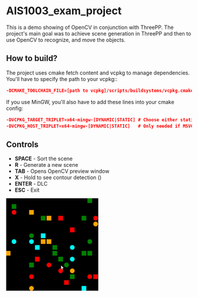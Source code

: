 # AIS1003_exam_project

This is a demo showing of OpenCV in conjunction with ThreePP. 
The project's main goal was to achieve scene generation in ThreePP
and then to use OpenCV to recognize, and move the objects.

## How to build?
The project uses cmake fetch content and vcpkg to manage dependencies.
You'll have to specify the path to your vcpkg::

```cmake
-DCMAKE_TOOLCHAIN_FILE=[path to vcpkg]/scripts/buildsystems/vcpkg.cmake
```

If you use MinGW, you'll also have to add these lines into your cmake config:
```cmake
-DVCPKG_TARGET_TRIPLET=x64-mingw-[DYNAMIC|STATIC] # Choose either static OR dynamic
-DVCPKG_HOST_TRIPLET=x64-mingw-[DYNAMIC|STATIC]   # Only needed if MSVC cant be found
```
## Controls
- **SPACE** - Sort the scene
- **R** - Generate a new scene
- **TAB** - Opens OpenCV preview window
- **X** - Hold to see contour detection ()
- **ENTER** - DLC
- **ESC** - Exit






<img src="imagesReadme/gifs/generatingRND.gif" width="250" height="250"/>


